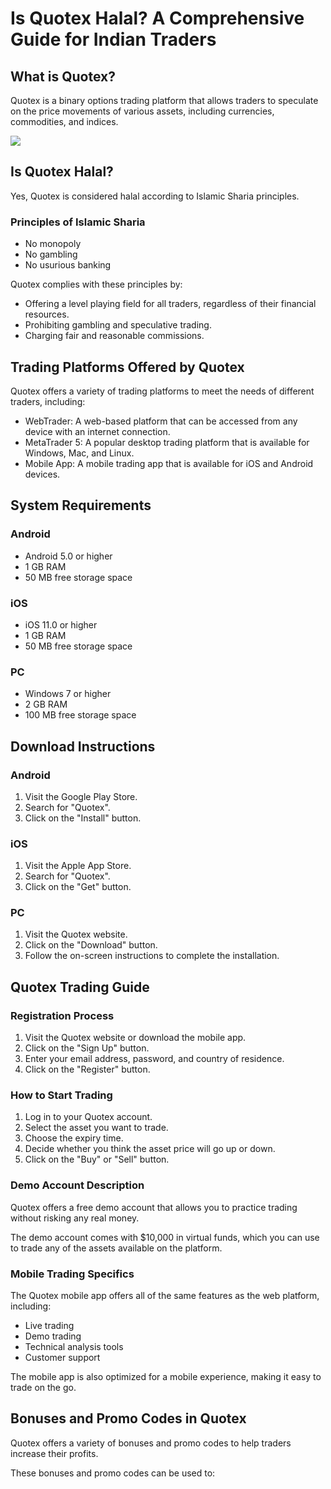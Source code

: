 # Is Quotex Halal? A Comprehensive Guide for Indian Traders

## What is Quotex?

Quotex is a binary options trading platform that allows traders to
speculate on the price movements of various assets, including
currencies, commodities, and indices.

[![](https://static.quotex.io/files/4_en/300_250.jpg)](https://traff.sbs/brokerqxlid)

## Is Quotex Halal?

Yes, Quotex is considered halal according to Islamic Sharia principles.

### Principles of Islamic Sharia

-   No monopoly
-   No gambling
-   No usurious banking

Quotex complies with these principles by:

-   Offering a level playing field for all traders, regardless of their
    financial resources.
-   Prohibiting gambling and speculative trading.
-   Charging fair and reasonable commissions.

## Trading Platforms Offered by Quotex

Quotex offers a variety of trading platforms to meet the needs of
different traders, including:

-   WebTrader: A web-based platform that can be accessed from any device
    with an internet connection.
-   MetaTrader 5: A popular desktop trading platform that is available
    for Windows, Mac, and Linux.
-   Mobile App: A mobile trading app that is available for iOS and
    Android devices.

## System Requirements

### Android

-   Android 5.0 or higher
-   1 GB RAM
-   50 MB free storage space

### iOS

-   iOS 11.0 or higher
-   1 GB RAM
-   50 MB free storage space

### PC

-   Windows 7 or higher
-   2 GB RAM
-   100 MB free storage space

## Download Instructions

### Android

1.  Visit the Google Play Store.
2.  Search for "Quotex".
3.  Click on the "Install" button.

### iOS

1.  Visit the Apple App Store.
2.  Search for "Quotex".
3.  Click on the "Get" button.

### PC

1.  Visit the Quotex website.
2.  Click on the "Download" button.
3.  Follow the on-screen instructions to complete the installation.

## Quotex Trading Guide

### Registration Process

1.  Visit the Quotex website or download the mobile app.
2.  Click on the "Sign Up" button.
3.  Enter your email address, password, and country of residence.
4.  Click on the "Register" button.

### How to Start Trading

1.  Log in to your Quotex account.
2.  Select the asset you want to trade.
3.  Choose the expiry time.
4.  Decide whether you think the asset price will go up or down.
5.  Click on the "Buy" or "Sell" button.

### Demo Account Description

Quotex offers a free demo account that allows you to practice trading
without risking any real money.

The demo account comes with \$10,000 in virtual funds, which you can use
to trade any of the assets available on the platform.

### Mobile Trading Specifics

The Quotex mobile app offers all of the same features as the web
platform, including:

-   Live trading
-   Demo trading
-   Technical analysis tools
-   Customer support

The mobile app is also optimized for a mobile experience, making it easy
to trade on the go.

## Bonuses and Promo Codes in Quotex

Quotex offers a variety of bonuses and promo codes to help traders
increase their profits.

These bonuses and promo codes can be used to:

